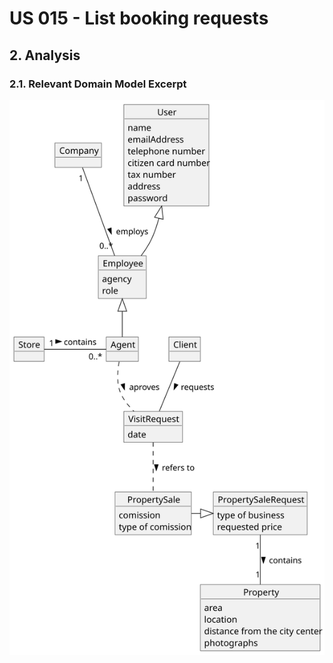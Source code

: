 # US 015 - List booking requests

## 2. Analysis

### 2.1. Relevant Domain Model Excerpt 

![us015-dm.svg](svg/us015-dm.svg)
